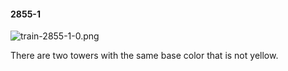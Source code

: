#### 2855-1
![train-2855-1-0.png](https://github.com/lil-lab/nlvr/raw/master/nlvr/train/images/5/train-2855-1-0.png "train-2855-1-0.png")

There are two towers  with the same base color that is not yellow.